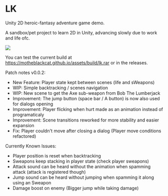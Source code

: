 # LK

Unity 2D heroic-fantasy adventure game demo.

A sandbox/pet project to learn 2D in Unity, advancing slowly due to work and life ofc.

<img src="https://motheblackcat.github.io/assets/img/game.gif">

You can test the current build at https://motheblackcat.github.io/assets/build/lk.rar or in the releases.

Patch notes v0.0.2:

- New Feature: Player state kept between scenes (life and sWeapons)
- WIP: Simple backtracking / scenes navigation
- WIP: New scene to get the Axe sub-weapon from Bob The Lumberjack
- Improvement: The jump button (space bar / A button) is now also used for dialogs opening
- Improvement: Player flicking when hurt made as an animation instead of programaticaly
- Improvement: Scene transitions reworked for more stability and easier expansion
- Fix: Player couldn't move after closing a dialog (Player move conditions refactored)

Currently Known Issues:

- Player position is reset when backtracking
- Sweapons keep stacking in player state (check player sweapons)
- Attack sound can be heard without the animation when spamming attack (attack is registered though)
- Jump sound can be heard without jumping when spamming it along using an Sweapon
- Damage boost on enemy (Bigger jump while taking damage)
